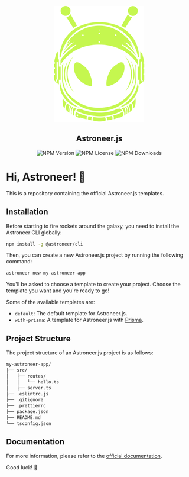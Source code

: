 <p align="center">
  <img src="https://raw.githubusercontent.com/astroneer-team/astroneer/master/.github/astroneer.svg">
</p>
<h2 align="center">
  Astroneer.js
</h2>
<p align="center">
  <img alt="NPM Version" src="https://img.shields.io/npm/v/%40astroneer%2Fcore?style=for-the-badge&logo=npm&label=%20&color=%23000000">
  <img alt="NPM License" src="https://img.shields.io/npm/l/%40astroneer%2Fcore?style=for-the-badge&labelColor=%23000000&color=%233DA639">
  <img alt="NPM Downloads" src="https://img.shields.io/npm/dm/%40astroneer%2Fcore?style=for-the-badge&labelColor=000000&color=C5F74F">
</p>

# Hi, Astroneer! 👋

This is a repository containing the official Astroneer.js templates.

## Installation

Before starting to fire rockets around the galaxy, you need to install the Astroneer CLI globally:

```sh
npm install -g @astroneer/cli
```

Then, you can create a new Astroneer.js project by running the following command:

```sh
astroneer new my-astroneer-app
```

You'll be asked to choose a template to create your project. Choose the template you want and you're ready to go!

Some of the available templates are:

- `default`: The default template for Astroneer.js.
- `with-prisma`: A template for Astroneer.js with [Prisma](https://www.prisma.io/).

## Project Structure

The project structure of an Astroneer.js project is as follows:

```
my-astroneer-app/
├── src/
│   ├── routes/
│   │   └── hello.ts
│   ├── server.ts
├── .eslintrc.js
├── .gitignore
├── .prettierrc
├── package.json
├── README.md
└── tsconfig.json
```

## Documentation

For more information, please refer to the [official documentation](https://astroneer.dev/).

Good luck! 🚀
